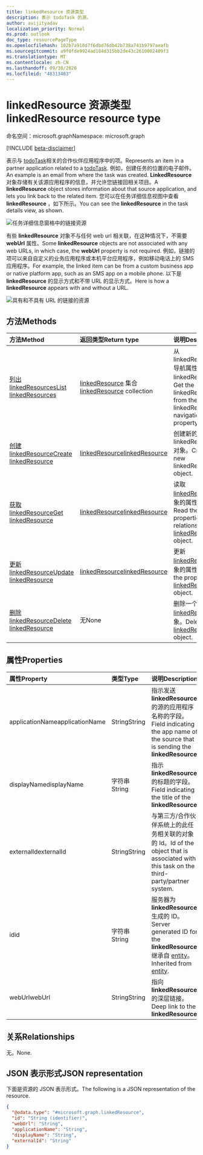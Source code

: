 ```yaml
---
title: linkedResource 资源类型
description: 表示 todoTask 的源。
author: avijityadav
localization_priority: Normal
ms.prod: outlook
doc_type: resourcePageType
ms.openlocfilehash: 102b7a918d7f6dbd76db42b738a741b9797aeafb
ms.sourcegitcommit: a9f0fde9924ad184d315bb2de43c2610002409f3
ms.translationtype: MT
ms.contentlocale: zh-CN
ms.lasthandoff: 09/30/2020
ms.locfileid: "48313483"
---
```

# <a name="linkedresource-resource-type"></a><span data-ttu-id="6e63a-103">linkedResource 资源类型</span><span class="sxs-lookup"><span data-stu-id="6e63a-103">linkedResource resource type</span></span>

<span data-ttu-id="6e63a-104">命名空间：microsoft.graph</span><span class="sxs-lookup"><span data-stu-id="6e63a-104">Namespace: microsoft.graph</span></span>

[!INCLUDE [beta-disclaimer](../../includes/beta-disclaimer.md)]

<span data-ttu-id="6e63a-105">表示与 [todoTask](./todotask.md)相关的合作伙伴应用程序中的项。</span><span class="sxs-lookup"><span data-stu-id="6e63a-105">Represents an item in a partner application related to a [todoTask](./todotask.md).</span></span> <span data-ttu-id="6e63a-106">例如，创建任务的位置的电子邮件。</span><span class="sxs-lookup"><span data-stu-id="6e63a-106">An example is an email from where the task was created.</span></span> <span data-ttu-id="6e63a-107">**LinkedResource**对象存储有关该源应用程序的信息，并允许您链接回相关项目。</span><span class="sxs-lookup"><span data-stu-id="6e63a-107">A **linkedResource** object stores information about that source application, and lets you link back to the related item.</span></span> <span data-ttu-id="6e63a-108">您可以在任务详细信息视图中查看 **linkedResource** ，如下所示。</span><span class="sxs-lookup"><span data-stu-id="6e63a-108">You can see the **linkedResource** in the task details view, as shown.</span></span>

![任务详细信息窗格中的链接资源](/graph/images/todo-linkedresource-taskdetail.png)

<span data-ttu-id="6e63a-110">有些 **linkedResource** 对象不与任何 web url 相关联，在这种情况下，不需要 **webUrl** 属性。</span><span class="sxs-lookup"><span data-stu-id="6e63a-110">Some **linkedResource** objects are not associated with any web URLs, in which case, the **webUrl** property is not required.</span></span> <span data-ttu-id="6e63a-111">例如，链接的项可以来自自定义的业务应用程序或本机平台应用程序，例如移动电话上的 SMS 应用程序。</span><span class="sxs-lookup"><span data-stu-id="6e63a-111">For example, the linked item can be from a custom business app or native platform app, such as an SMS app on a mobile phone.</span></span> <span data-ttu-id="6e63a-112">以下是 **linkedResource** 的显示方式和不带 URL 的显示方式。</span><span class="sxs-lookup"><span data-stu-id="6e63a-112">Here is how a **linkedResource** appears with and without a URL.</span></span>

![具有和不具有 URL 的链接的资源](/graph/images/todo-linkedresource.png)

## <a name="methods"></a><span data-ttu-id="6e63a-114">方法</span><span class="sxs-lookup"><span data-stu-id="6e63a-114">Methods</span></span>
|<span data-ttu-id="6e63a-115">方法</span><span class="sxs-lookup"><span data-stu-id="6e63a-115">Method</span></span>|<span data-ttu-id="6e63a-116">返回类型</span><span class="sxs-lookup"><span data-stu-id="6e63a-116">Return type</span></span>|<span data-ttu-id="6e63a-117">说明</span><span class="sxs-lookup"><span data-stu-id="6e63a-117">Description</span></span>|
|:---|:---|:---|
|[<span data-ttu-id="6e63a-118">列出 linkedResources</span><span class="sxs-lookup"><span data-stu-id="6e63a-118">List linkedResources</span></span>](../api/todotask-list-linkedresources.md)|<span data-ttu-id="6e63a-119">[linkedResource](../resources/linkedresource.md) 集合</span><span class="sxs-lookup"><span data-stu-id="6e63a-119">[linkedResource](../resources/linkedresource.md) collection</span></span>|<span data-ttu-id="6e63a-120">从 linkedResources 导航属性中获取 linkedResources。</span><span class="sxs-lookup"><span data-stu-id="6e63a-120">Get the linkedResources from the linkedResources navigation property.</span></span>|
|[<span data-ttu-id="6e63a-121">创建 linkedResource</span><span class="sxs-lookup"><span data-stu-id="6e63a-121">Create linkedResource</span></span>](../api/todotask-post-linkedresources.md)|[<span data-ttu-id="6e63a-122">linkedResource</span><span class="sxs-lookup"><span data-stu-id="6e63a-122">linkedResource</span></span>](../resources/linkedresource.md)|<span data-ttu-id="6e63a-123">创建新的 linkedResources 对象。</span><span class="sxs-lookup"><span data-stu-id="6e63a-123">Create a new linkedResources object.</span></span>|
|[<span data-ttu-id="6e63a-124">获取 linkedResource</span><span class="sxs-lookup"><span data-stu-id="6e63a-124">Get linkedResource</span></span>](../api/linkedresource-get.md)|[<span data-ttu-id="6e63a-125">linkedResource</span><span class="sxs-lookup"><span data-stu-id="6e63a-125">linkedResource</span></span>](../resources/linkedresource.md)|<span data-ttu-id="6e63a-126">读取 [linkedResource](../resources/linkedresource.md) 对象的属性和关系。</span><span class="sxs-lookup"><span data-stu-id="6e63a-126">Read the properties and relationships of a [linkedResource](../resources/linkedresource.md) object.</span></span>|
|[<span data-ttu-id="6e63a-127">更新 linkedResource</span><span class="sxs-lookup"><span data-stu-id="6e63a-127">Update linkedResource</span></span>](../api/linkedresource-update.md)|[<span data-ttu-id="6e63a-128">linkedResource</span><span class="sxs-lookup"><span data-stu-id="6e63a-128">linkedResource</span></span>](../resources/linkedresource.md)|<span data-ttu-id="6e63a-129">更新 [linkedResource](../resources/linkedresource.md) 对象的属性。</span><span class="sxs-lookup"><span data-stu-id="6e63a-129">Update the properties of a [linkedResource](../resources/linkedresource.md) object.</span></span>|
|[<span data-ttu-id="6e63a-130">删除 linkedResource</span><span class="sxs-lookup"><span data-stu-id="6e63a-130">Delete linkedResource</span></span>](../api/linkedresource-delete.md)|<span data-ttu-id="6e63a-131">无</span><span class="sxs-lookup"><span data-stu-id="6e63a-131">None</span></span>|<span data-ttu-id="6e63a-132">删除一个 [linkedResource](../resources/linkedresource.md) 对象。</span><span class="sxs-lookup"><span data-stu-id="6e63a-132">Deletes a [linkedResource](../resources/linkedresource.md) object.</span></span>|

## <a name="properties"></a><span data-ttu-id="6e63a-133">属性</span><span class="sxs-lookup"><span data-stu-id="6e63a-133">Properties</span></span>
|<span data-ttu-id="6e63a-134">属性</span><span class="sxs-lookup"><span data-stu-id="6e63a-134">Property</span></span>|<span data-ttu-id="6e63a-135">类型</span><span class="sxs-lookup"><span data-stu-id="6e63a-135">Type</span></span>|<span data-ttu-id="6e63a-136">说明</span><span class="sxs-lookup"><span data-stu-id="6e63a-136">Description</span></span>|
|:---|:---|:---|
|<span data-ttu-id="6e63a-137">applicationName</span><span class="sxs-lookup"><span data-stu-id="6e63a-137">applicationName</span></span>|<span data-ttu-id="6e63a-138">String</span><span class="sxs-lookup"><span data-stu-id="6e63a-138">String</span></span>|<span data-ttu-id="6e63a-139">指示发送 **linkedResource**的源的应用程序名称的字段。</span><span class="sxs-lookup"><span data-stu-id="6e63a-139">Field indicating the app name of the source that is sending the **linkedResource**.</span></span>|
|<span data-ttu-id="6e63a-140">displayName</span><span class="sxs-lookup"><span data-stu-id="6e63a-140">displayName</span></span>|<span data-ttu-id="6e63a-141">字符串</span><span class="sxs-lookup"><span data-stu-id="6e63a-141">String</span></span>|<span data-ttu-id="6e63a-142">指示 **linkedResource**的标题的字段。</span><span class="sxs-lookup"><span data-stu-id="6e63a-142">Field indicating the title of the **linkedResource**.</span></span>|
|<span data-ttu-id="6e63a-143">externalId</span><span class="sxs-lookup"><span data-stu-id="6e63a-143">externalId</span></span>|<span data-ttu-id="6e63a-144">String</span><span class="sxs-lookup"><span data-stu-id="6e63a-144">String</span></span>|<span data-ttu-id="6e63a-145">与第三方/合作伙伴系统上的此任务相关联的对象的 Id。</span><span class="sxs-lookup"><span data-stu-id="6e63a-145">Id of the object that is associated with this task on the third-party/partner system.</span></span>|
|<span data-ttu-id="6e63a-146">id</span><span class="sxs-lookup"><span data-stu-id="6e63a-146">id</span></span>|<span data-ttu-id="6e63a-147">字符串</span><span class="sxs-lookup"><span data-stu-id="6e63a-147">String</span></span>|<span data-ttu-id="6e63a-148">服务器为 **linkedResource**生成的 ID。</span><span class="sxs-lookup"><span data-stu-id="6e63a-148">Server generated ID for the **linkedResource**.</span></span> <span data-ttu-id="6e63a-149">继承自 [entity](../resources/entity.md)。</span><span class="sxs-lookup"><span data-stu-id="6e63a-149">Inherited from [entity](../resources/entity.md).</span></span>|
|<span data-ttu-id="6e63a-150">webUrl</span><span class="sxs-lookup"><span data-stu-id="6e63a-150">webUrl</span></span>|<span data-ttu-id="6e63a-151">String</span><span class="sxs-lookup"><span data-stu-id="6e63a-151">String</span></span>|<span data-ttu-id="6e63a-152">指向 **linkedResource**的深层链接。</span><span class="sxs-lookup"><span data-stu-id="6e63a-152">Deep link to the **linkedResource**.</span></span>|

## <a name="relationships"></a><span data-ttu-id="6e63a-153">关系</span><span class="sxs-lookup"><span data-stu-id="6e63a-153">Relationships</span></span>
<span data-ttu-id="6e63a-154">无。</span><span class="sxs-lookup"><span data-stu-id="6e63a-154">None.</span></span>

## <a name="json-representation"></a><span data-ttu-id="6e63a-155">JSON 表示形式</span><span class="sxs-lookup"><span data-stu-id="6e63a-155">JSON representation</span></span>
<span data-ttu-id="6e63a-156">下面是资源的 JSON 表示形式。</span><span class="sxs-lookup"><span data-stu-id="6e63a-156">The following is a JSON representation of the resource.</span></span>
<!-- {
  "blockType": "resource",
  "keyProperty": "id",
  "@odata.type": "microsoft.graph.linkedResource",
  "baseType": "microsoft.graph.entity",
  "openType": false
}
-->
``` json
{
  "@odata.type": "#microsoft.graph.linkedResource",
  "id": "String (identifier)",
  "webUrl": "String",
  "applicationName": "String",
  "displayName": "String",
  "externalId": "String"
}
```



